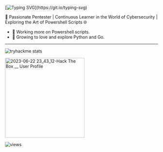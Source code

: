 
 [![Typing SVG](https://readme-typing-svg.demolab.com?font=Dancing+Script&weight=500&size=32&pause=1000&color=36BCF7D4&multiline=true&width=435&lines=+Mirage+here!)](https://git.io/typing-svg)

🔎 Passionate Pentester | Continuous Learner in the World of Cybersecurity | Exploring the Art of Powershell Scripts 🌐

- 🔭 Working more on Powershell scripts.
- 🌱 Growing to love and explore Python and Go.

---------------------------------------------------------

![tryhackme stats](https://tryhackme-badges.s3.amazonaws.com/Mirage007.png)

<img width="262" alt="2023-06-22 23_43_12-Hack The Box __ User Profile" src="https://github.com/Miragle-Hub/Miragle-Hub/assets/128744976/72b0f63c-f3e8-4604-8988-4b9137441535"> 







![views](https://camo.githubusercontent.com/78c429062674d25fa253897642dd51e571bf3385614937f60b00ed1394fa1c02/68747470733a2f2f6b6f6d617265762e636f6d2f67687076632f3f757365726e616d653d796f75722d6769746875622d64696c6a697468333639267374796c653d666c61742d73717561726526636f6c6f723d626c7565)









<!--
**Miragle-Hub/Miragle-Hub** is a ✨ _special_ ✨ repository because its `README.md` (this file) appears on your GitHub profile.

Here are some ideas to get you started:

- 🔭 Working more on Powershell scripts.
- 🌱 Growing to love and explore Python and Go.
- 👯 I’m looking to collaborate on ...
- 🤔 I’m looking for help with ...
- 💬 Ask me about ...
- 📫 How to reach me: ...
- 😄 Pronouns: ...
- ⚡ Fun fact: ...
![gif-animated-color-bouncing-balls](https://github.com/Miragle-Hub/Miragle-Hub/assets/128744976/067b58e4-2639-4ed8-b10d-ad9f44c6ef72)
<img src="https://github.com/Miragle-Hub/Miragle-Hub/assets/128744976/067b58e4-2639-4ed8-b10d-ad9f44c6ef72" width="2500" height="250"/>
-->
